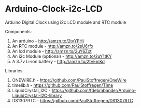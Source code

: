 # Arduino-Clock-i2c-LCD
Arduino Digital Clock using i2c LCD module and RTC module

Components:
1. An arduino                    - http://amzn.to/2tvYFHj 
2. An RTC module            - http://amzn.to/2sU6rfx
3. An lcd module              - http://amzn.to/2uY6Zxt
4. An i2c Module (optional) - http://amzn.to/2uY1tKY
5. A 3.7v Li-ion battery    - http://amzn.to/2tvEmKd


Libraries:
1. ONEWIRE.h         -  https://github.com/PaulStoffregen/OneWire
2. timelib.h         -  https://github.com/PaulStoffregen/Time
3. LiquidCrystal_I2C -  https://github.com/fdebrabander/Arduino-LiquidCrystal-I2C-library
4. DS1307RTC         -  https://github.com/PaulStoffregen/DS1307RTC
